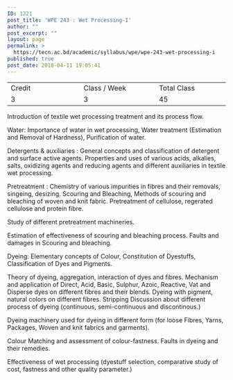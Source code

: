 ```yaml
---
ID: 1221
post_title: 'WPE 243 : Wet Processing-I'
author: ""
post_excerpt: ""
layout: page
permalink: >
  https://tecn.ac.bd/academic/syllabus/wpe/wpe-243-wet-processing-i
published: true
post_date: 2018-04-11 19:05:41
---
```

<table width="0">
<tbody>
<tr>
<td width="209">Credit</td>
<td width="220">Class / Week</td>
<td width="202">Total Class</td>
</tr>
<tr>
<td width="209">3</td>
<td width="220">3</td>
<td width="202">45</td>
</tr>
</tbody>
</table>
Introduction of textile wet processing treatment and its process flow.

Water: Importance of water in wet processing, Water treatment (Estimation and Removal of Hardness), Purification of water.

Detergents &amp; auxiliaries : General concepts and classification of detergent and surface active agents. Properties and uses of various acids, alkalies, salts, oxidizing agents and reducing agents and different auxiliaries in textile wet processing.

Pretreatment : Chemistry of various impurities in fibres and their removals, singeing, desizing. Scouring and Bleaching, Methods of scouring and bleaching of woven and knit fabric. Pretreatment of cellulose, regerated cellulose and protein fibre.

Study of different pretreatment machineries.

Estimation of effectiveness of scouring and bleaching process. Faults and damages in Scouring and bleaching.

Dyeing: Elementary concepts of Colour, Constitution of Dyestuffs, Classification of Dyes and Pigments.

Theory of dyeing, aggregation, interaction of dyes and fibres. Mechanism and application of Direct, Acid, Basic, Sulphur, Azoic, Reactive, Vat and Disperse dyes on different fibres and their blends. Dyeing with pigment, natural colors on different fibres. Stripping Discussion about different process of dyeing (continuous, semi-continuous and discontinous.)

Dyeing machinery used for dyeing in different form (for loose Fibres, Yarns, Packages, Woven and knit fabrics and garments).

Colour Matching and assessment of colour-fastness. Faults in dyeing and their remedies.

Effectiveness of wet processing (dyestuff selection, comparative study of cost, fastness and other quality parameter.)